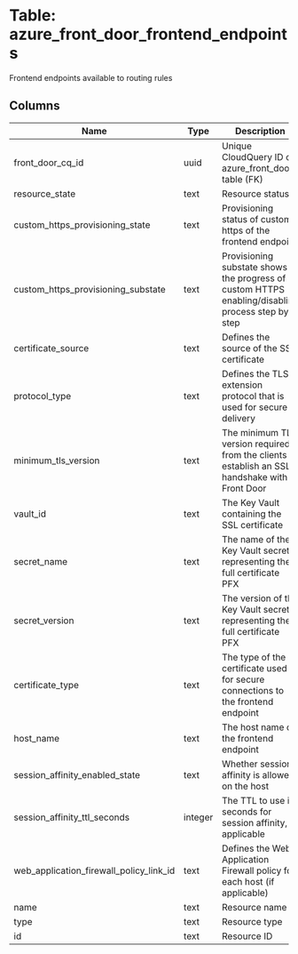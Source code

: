 
# Table: azure_front_door_frontend_endpoints
Frontend endpoints available to routing rules
## Columns
| Name        | Type           | Description  |
| ------------- | ------------- | -----  |
|front_door_cq_id|uuid|Unique CloudQuery ID of azure_front_door table (FK)|
|resource_state|text|Resource status|
|custom_https_provisioning_state|text|Provisioning status of custom https of the frontend endpoint|
|custom_https_provisioning_substate|text|Provisioning substate shows the progress of custom HTTPS enabling/disabling process step by step|
|certificate_source|text|Defines the source of the SSL certificate|
|protocol_type|text|Defines the TLS extension protocol that is used for secure delivery|
|minimum_tls_version|text|The minimum TLS version required from the clients to establish an SSL handshake with Front Door|
|vault_id|text|The Key Vault containing the SSL certificate|
|secret_name|text|The name of the Key Vault secret representing the full certificate PFX|
|secret_version|text|The version of the Key Vault secret representing the full certificate PFX|
|certificate_type|text|The type of the certificate used for secure connections to the frontend endpoint|
|host_name|text|The host name of the frontend endpoint|
|session_affinity_enabled_state|text|Whether session affinity is allowed on the host|
|session_affinity_ttl_seconds|integer|The TTL to use in seconds for session affinity, if applicable|
|web_application_firewall_policy_link_id|text|Defines the Web Application Firewall policy for each host (if applicable)|
|name|text|Resource name|
|type|text|Resource type|
|id|text|Resource ID|
